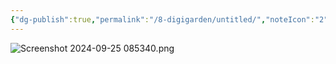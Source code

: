 ```yaml
---
{"dg-publish":true,"permalink":"/8-digigarden/untitled/","noteIcon":"2"}
---
```




![Screenshot 2024-09-25 085340.png](/img/user/Screenshot%202024-09-25%20085340.png)